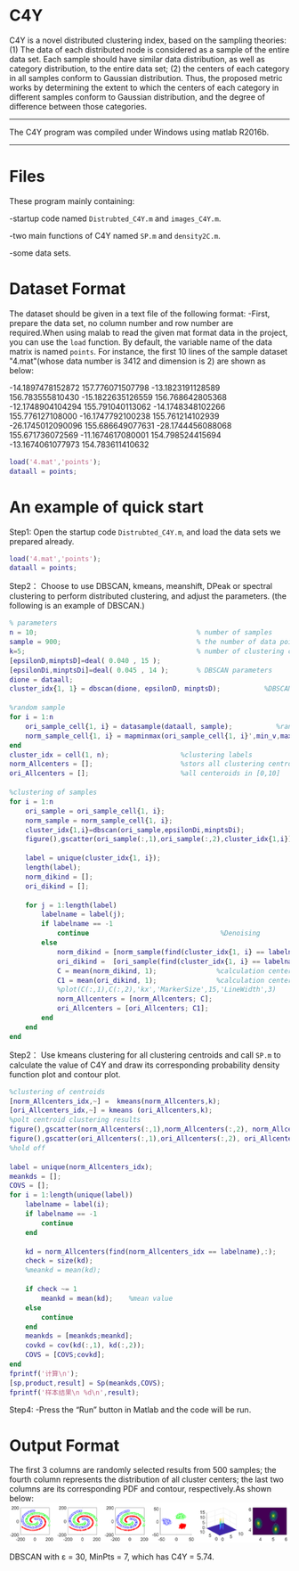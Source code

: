 # C4Y
C4Y is a novel distributed clustering index, based on the sampling theories: 
(1) The data of each distributed node is considered as a sample of the entire data set. Each sample should have similar data 
distribution, as well as category distribution, to the entire data set; 
(2) the centers of each category in all samples conform to Gaussian
distribution. Thus, the proposed metric works by determining the extent to which the centers of each category in different samples
conform to Gaussian distribution, and the degree of difference between those categories.

***********************************************************************************
The C4Y program was compiled under Windows using matlab R2016b.
***********************************************************************************

Files
===================================================================================
These program mainly containing:

-startup code named `Distrubted_C4Y.m` and `images_C4Y.m`.

-two main functions of C4Y named `SP.m` and `density2C.m`.

-some data sets.

Dataset Format
===================================================================================
The dataset should be given in a text file of the following format:
-First, prepare the data set, no column number and row number are required.When using malab to read the given mat format data in the project, you can use the `load` function. By default, the variable name of the data matrix is named `points`.
For instance, the first 10 lines of the sample dataset "4.mat"(whose data number is 3412 and dimension is 2) are shown as below:

-14.1897478152872	157.776071507798
-13.1823191128589	156.783555810430
-15.1822635126559	156.768642805368
-12.1748904104294	155.791040113062
-14.1748348102266	155.776127108000
-16.1747792100238	155.761214102939
-26.1745012090096	155.686649077631
-28.1744456088068	155.671736072569
-11.1674617080001	154.798524415694
-13.1674061077973	154.783611410632

```matlab
load('4.mat','points');
dataall = points;
```

An example of quick start
===================================================================================
Step1:
Open the startup code `Distrubted_C4Y.m`, and load the data sets we prepared already.
```matlab
load('4.mat','points');
dataall = points;
```

Step2：
Choose to use DBSCAN, kmeans, meanshift, DPeak or spectral clustering to perform distributed clustering, and adjust the parameters. (the following is an example of DBSCAN.)
```matlab
% parameters
n = 10;                                        % number of samples
sample = 900;                                  % the number of data points contained in each sample
k=5;                                           % number of clustering categories
[epsilonD,minptsD]=deal( 0.040 , 15 );         
[epsilonDi,minptsDi]=deal( 0.045 , 14 );       % DBSCAN parameters
dione = dataall;
cluster_idx{1, 1} = dbscan(dione, epsilonD, minptsD);           %DBSCAN

%random sample
for i = 1:n
    ori_sample_cell{1, i} = datasample(dataall, sample);           %random sample of data
    norm_sample_cell{1, i} = mapminmax(ori_sample_cell{1, i}',min_v,max_v)';
end
cluster_idx = cell(1, n);                  %clustering labels
norm_Allcenters = [];                      %stors all clustering centroids
ori_Allcenters = [];                       %all centeroids in [0,10]

%clustering of samples
for i = 1:n
    ori_sample = ori_sample_cell{1, i};                                       %fetch the ith original sample  
    norm_sample = norm_sample_cell{1, i};                                     %fetch the ith normalized sample
    cluster_idx{1,i}=dbscan(ori_sample,epsilonDi,minptsDi);                  % DBSCAN
    figure(),gscatter(ori_sample(:,1),ori_sample(:,2),cluster_idx{1,i});
   
    label = unique(cluster_idx{1, i});                                    %number of categories
    length(label);
    norm_dikind = [];                                                     %points in each category
    ori_dikind = [];

    for j = 1:length(label)
        labelname = label(j);
        if labelname == -1
            continue                                 %Denoising
        else
            norm_dikind = [norm_sample(find(cluster_idx{1, i} == labelname),:)];
            ori_dikind =  [ori_sample(find(cluster_idx{1, i} == labelname),:)];
            C = mean(norm_dikind, 1);               %calculation center point
            C1 = mean(ori_dikind, 1);               %calculation center point in [0,10]
            %plot(C(:,1),C(:,2),'kx','MarkerSize',15,'LineWidth',3)
            norm_Allcenters = [norm_Allcenters; C];
            ori_Allcenters = [ori_Allcenters; C1];
        end
    end
end
```

Step2：
Use kmeans clustering for all clustering centroids and call `SP.m` to calculate the value of C4Y and draw its corresponding probability density function plot and contour plot.
```matlab
%clustering of centroids
[norm_Allcenters_idx,~] =  kmeans(norm_Allcenters,k);
[ori_Allcenters_idx,~] = kmeans (ori_Allcenters,k);
%polt centroid clustering results
figure(),gscatter(norm_Allcenters(:,1),norm_Allcenters(:,2), norm_Allcenters_idx);
figure(),gscatter(ori_Allcenters(:,1),ori_Allcenters(:,2), ori_Allcenters_idx);
%hold off

label = unique(norm_Allcenters_idx);
meankds = [];
COVS = [];
for i = 1:length(unique(label))
    labelname = label(i);
    if labelname == -1
        continue
    end
    
    kd = norm_Allcenters(find(norm_Allcenters_idx == labelname),:);
    check = size(kd);  
    %meankd = mean(kd);    
    
    if check ~= 1
        meankd = mean(kd);    %mean value
    else
        continue
    end
    meankds = [meankds;meankd];
    covkd = cov(kd(:,1), kd(:,2));
    COVS = [COVS;covkd];
end
fprintf('计算\n');
[sp,product,result] = Sp(meankds,COVS);
fprintf('样本结果\n %d\n',result);
```
Step4: -Press the “Run” button in Matlab and the code will be run.

Output Format
===================================================================================
The first 3 columns are randomly selected results from 500 samples; the fourth 
column represents the distribution of all cluster centers; the last two columns 
are its corresponding PDF and contour, respectively.As shown below:
![](https://github.com/XFastDataLab/C4Y/blob/main/result.png)

DBSCAN with ε = 30, MinPts = 7, which has C4Y = 5.74.
